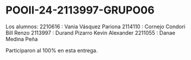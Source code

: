 # POOII-24-2113997-GRUPO06

Los alumnos:
2210616 : Vania Vásquez Pariona
2114110 : Cornejo Condori Bill Renzo
2113997 : Durand Pizarro Kevin Alexander
2211055 : Danae Medina Peña

Participaron al 100% en esta entrega.

